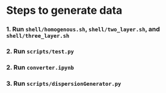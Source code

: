 # Steps to generate data

### 1. Run  `shell/homogenous.sh`, `shell/two_layer.sh`, and `shell/three_layer.sh`

### 2. Run `scripts/test.py`

### 2. Run `converter.ipynb`

### 3. Run `scripts/dispersionGenerator.py`